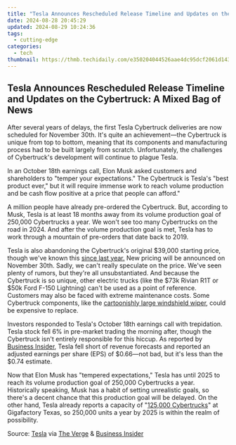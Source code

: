 ```yaml
---
title: "Tesla Announces Rescheduled Release Timeline and Updates on the Cybertruck: A Mixed Bag of News"
date: 2024-08-28 20:45:29
updated: 2024-08-29 10:24:36
tags:
  - cutting-edge
categories:
  - tech
thumbnail: https://thmb.techidaily.com/e350204044526aae4dc95dcf2061d143539918222d877d21899914ec625ed9d1.jpg
---
```


## Tesla Announces Rescheduled Release Timeline and Updates on the Cybertruck: A Mixed Bag of News

After several years of delays, the first Tesla Cybertruck deliveries are now scheduled for November 30th. It's quite an achievement—the Cybertruck is unique from top to bottom, meaning that its components and manufacturing process had to be built largely from scratch. Unfortunately, the challenges of Cybertruck's development will continue to plague Tesla.

 In an October 18th earnings call, Elon Musk asked customers and shareholders to "temper your expectations." The Cybertruck is Tesla's "best product ever," but it will require immense work to reach volume production and be cash flow positive at a price that people can afford."

 A million people have already pre-ordered the Cybertruck. But, according to Musk, Tesla is at least 18 months away from its volume production goal of 250,000 Cybertrucks a year. We won't see too many Cybertrucks on the road in 2024\. And after the volume production goal is met, Tesla has to work through a mountain of pre-orders that date back to 2019.

 Tesla is also abandoning the Cybertruck's original $39,000 starting price, though we've known this [since last year.](https://buynow-info.techidaily.com/wearable-showdown-pros-and-cons-of-apple-watch-series-9-vs-fitbit-charge-6/) New pricing will be announced on November 30th. Sadly, we can't really speculate on the price. We've seen plenty of rumors, but they're all unsubstantiated. And because the Cybertruck is so unique, other electric trucks (like the $73k Rivian R1T or $50k Ford F-150 Lightning) can't be used as a point of reference. Customers may also be faced with extreme maintenance costs. Some Cybertruck components, like the [cartoonishly large windshield wiper](https://facebook-video-share.techidaily.com/updated-visual-producer-hub/), could be expensive to replace.

 Investors responded to Tesla's October 18th earnings call with trepidation. Tesla stock fell 6% in pre-market trading the morning after, though the Cybertruck isn't entirely responsible for this hiccup. As reported by [Business Insider](https://www.businessinsider.com/tesla-earnings-q3-report-live-updates-guidance-analyst-call-stock-reaction-2023-10), Tesla fell short of revenue forecasts and reported an adjusted earnings per share (EPS) of $0.66—not bad, but it's less than the $0.74 estimate.

 Now that Elon Musk has "tempered expectations," Tesla has until 2025 to reach its volume production goal of 250,000 Cybertrucks a year. Historically speaking, Musk has a habit of setting unrealistic goals, so there's a decent chance that this production goal will be delayed. On the other hand, Tesla already reports a capacity of "[125,000 Cybertrucks](https://electrek.co/2023/10/18/tesla-cybertruck-deliveries-november-production-capacity/)" at Gigafactory Texas, so 250,000 units a year by 2025 is within the realm of possibility.

 Source: [Tesla](https://twitter.com/Tesla/status/1714737600991248796) via [The Verge](https://www.theverge.com/2023/10/18/23923048/tesla-cybertruck-ev-pickup-delivery-date-november-30) & [Business Insider](https://www.businessinsider.com/tesla-earnings-q3-report-live-updates-guidance-analyst-call-stock-reaction-2023-10)

<ins class="adsbygoogle"
     style="display:block"
     data-ad-format="autorelaxed"
     data-ad-client="ca-pub-7571918770474297"
     data-ad-slot="1223367746"></ins>



<ins class="adsbygoogle"
     style="display:block"
     data-ad-client="ca-pub-7571918770474297"
     data-ad-slot="8358498916"
     data-ad-format="auto"
     data-full-width-responsive="true"></ins>

